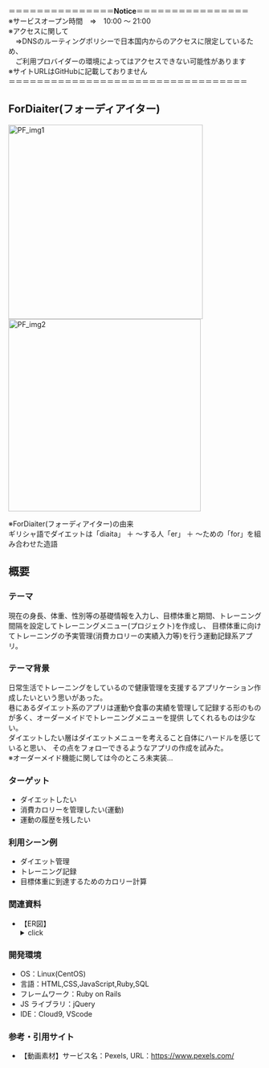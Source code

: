 ＝＝＝＝＝＝＝＝＝＝＝＝＝＝＝<b>Notice</b>＝＝＝＝＝＝＝＝＝＝＝＝＝＝＝＝<br>
※サービスオープン時間　⇒　10:00 ～ 21:00<br>
※アクセスに関して<br>
　⇒DNSのルーティングポリシーで日本国内からのアクセスに限定しているため、<br>
 　ご利用プロバイダーの環境によってはアクセスできない可能性があります<br>
※サイトURLはGitHubに記載しておりません<br>
＝＝＝＝＝＝＝＝＝＝＝＝＝＝＝＝＝＝＝＝＝＝＝＝＝＝＝＝＝＝＝＝＝＝<br>

## ForDiaiter(フォーディアイター)

<p>
  <img width="387" alt="PF_img1" src="https://user-images.githubusercontent.com/63903019/174079757-23f8fbee-412a-4135-94a4-88a0c6c64d93.PNG">
  <img width="383" alt="PF_img2" src="https://user-images.githubusercontent.com/63903019/174080005-98e84afa-c9da-4b14-b599-3ad7325c178e.PNG">
</p>
※ForDiaiter(フォーディアイター)の由来<br>
ギリシャ語でダイエットは「diaita」 ＋ ～する人「er」 ＋ ～ための「for」を組み合わせた造語

## 概要
### テーマ
現在の身長、体重、性別等の基礎情報を入力し、目標体重と期間、トレーニング間隔を設定してトレーニングメニュー(プロジェクト)を作成し、
目標体重に向けてトレーニングの予実管理(消費カロリーの実績入力等)を行う運動記録系アプリ。


### テーマ背景

日常生活でトレーニングをしているので健康管理を支援するアプリケーション作成したいという思いがあった。<br/>
巷にあるダイエット系のアプリは運動や食事の実績を管理して記録する形のものが多く、オーダーメイドでトレーニングメニューを提供
してくれるものは少ない。<br/>ダイエットしたい層はダイエットメニューを考えること自体にハードルを感じていると思い、
その点をフォローできるようなアプリの作成を試みた。<br/>※オーダーメイド機能に関しては今のところ未実装...

### ターゲット

- ダイエットしたい
- 消費カロリーを管理したい(運動)
- 運動の履歴を残したい

### 利用シーン例

- ダイエット管理
- トレーニング記録
- 目標体重に到達するためのカロリー計算

### 関連資料
- 【ER図】<br/>
  <details>
  <summary>click</summary>
  <img width="658" alt="PF_ER_rev" src="https://user-images.githubusercontent.com/63903019/174015735-7cf4daad-bb72-462c-ba90-95389df1ec1c.PNG">
</details>

### 開発環境

- OS：Linux(CentOS)
- 言語：HTML,CSS,JavaScript,Ruby,SQL
- フレームワーク：Ruby on Rails
- JS ライブラリ：jQuery
- IDE：Cloud9, VScode

### 参考・引用サイト

- 【動画素材】サービス名：Pexels, URL：https://www.pexels.com/

